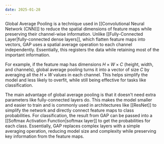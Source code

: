 ```yaml
---
date: 2025-01-28
---
```

Global Average Pooling is a technique used in [[Convolutional Neural Network (CNN)]] to reduce the spatial dimensions of feature maps while preserving their channel-wise information. Unlike [[Fully-Connected Layer|fully-connected dense layers]], which flatten feature maps into vectors, GAP uses a spatial average operation to each channel independently. Essentially, this registers the data while retaining most of the important information. 

For example, if the feature map has dimensions $H \times W \times C$ (height, width, and channels), global average pooling turns it into a vector of size $C$ by averaging all the $H \times W$ values in each channel. This helps simplify the model and less likely to overfit, while still being effective for tasks like classification. 

The main advantage of global average pooling is that it doesn't need extra parameters like fully-connected layers do. This makes the model smaller and easier to train and is commonly used in architectures like [[ResNet]] to simplify the network and directly connect feature maps to class probabilities. For classification, the result from GAP can be passed into a [[Softmax Activation Function|softmax layer]] to get the probabilities for each class. Essentially, GAP replaces complex layers with a simple averaging operation, reducing model size and complexity while preserving key information from the feature maps.
